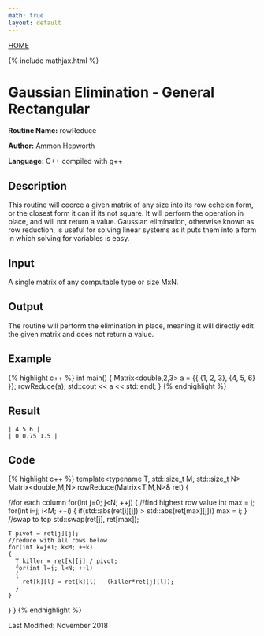 ```yaml
---
math: true
layout: default
---
```

<a href="https://ammonhepworth.github.io/MATH4610/index">HOME</a>

{% include mathjax.html %}

# Gaussian Elimination - General Rectangular

**Routine Name:** rowReduce

**Author:** Ammon Hepworth

**Language:** C++ compiled with g++


## Description

This routine will coerce a given matrix of any size into its row echelon form, or the closest form it can if its not square. It will perform the operation in place, and will not return a value. Gaussian elimination, otherwise known as row reduction, is useful for solving linear systems as it puts them into a form in which solving for variables is easy.

## Input

A single matrix of any computable type or size MxN.

## Output

The routine will perform the elimination in place, meaning it will directly edit the given matrix and does not return a value.

## Example

{% highlight c++ %}
int main()
{
  Matrix<double,2,3> a = {{ {1, 2, 3},
                            {4, 5, 6} }}; 
  rowReduce(a);
  std::cout << a << std::endl;
}
{% endhighlight %}

## Result
```
| 4 5 6 |
| 0 0.75 1.5 |
```

## Code

{% highlight c++ %}
template<typename T, std::size_t M, std::size_t N>
Matrix<double,M,N> rowReduce(Matrix<T,M,N>& ret)
{

  //for each column
  for(int j=0; j<N; ++j)
  {
    //find highest row value
    int max = j;
    for(int i=j; i<M; ++i)
    {
      if(std::abs(ret[i][j]) > std::abs(ret[max][j])) max = i;
    }
    //swap to top
    std::swap(ret[j], ret[max]);

    T pivot = ret[j][j];
    //reduce with all rows below
    for(int k=j+1; k<M; ++k)
    {
      T killer = ret[k][j] / pivot;
      for(int l=j; l<N; ++l)
      {
        ret[k][l] = ret[k][l] - (killer*ret[j][l]);
      }
    }
  }
}
{% endhighlight %}

Last Modified: November 2018
